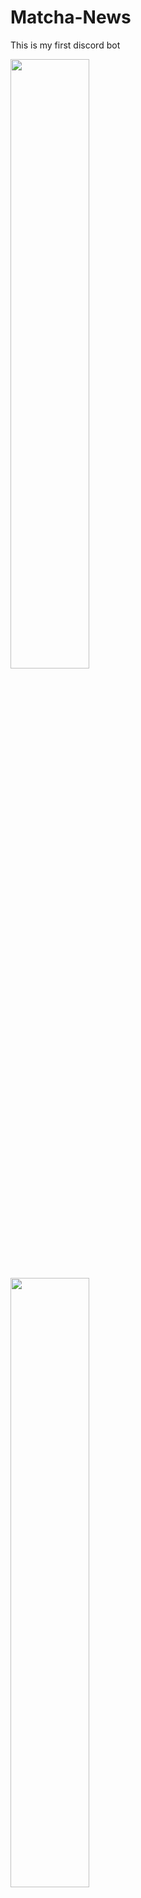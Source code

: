 # Matcha-News
This is my first discord bot

<img width=50% src="https://github.com/OG-Matcha/Matcha-News/assets/85878531/a7ed9daa-09b8-4668-9f2c-68661daae887">
<img width=50% src="https://github.com/OG-Matcha/Matcha-News/assets/85878531/1af354ae-d173-4c9f-b54b-526ed4567cea">

